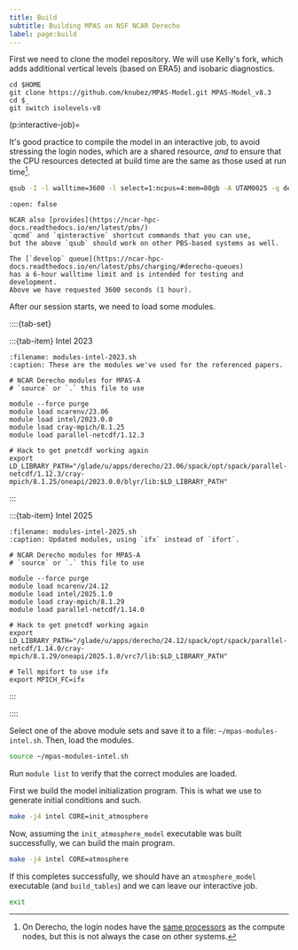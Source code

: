 ```yaml
---
title: Build
subtitle: Building MPAS on NSF NCAR Derecho
label: page:build
---
```


First we need to clone the model repository.
We will use Kelly's fork, which adds additional vertical levels (based on ERA5)
and isobaric diagnostics.

```{code} bash
cd $HOME
git clone https://github.com/knubez/MPAS-Model.git MPAS-Model_v8.3
cd $_
git switch isolevels-v8
```

(p:interactive-job)=

It's good practice to compile the model in an interactive job,
to avoid stressing the login nodes, which are a shared resource,
_and_ to ensure that the CPU resources detected at build time are the same as those used at run time[^derecho-nodes].

[^derecho-nodes]:
    On Derecho, the login nodes have the
    [same processors](https://ncar-hpc-docs.readthedocs.io/en/latest/compute-systems/derecho/#derecho-hardware)
    as the compute nodes, but this is not always the case on other systems.

```bash
qsub -I -l walltime=3600 -l select=1:ncpus=4:mem=80gb -A UTAM0025 -q develop
```

```{tip}
:open: false

NCAR also [provides](https://ncar-hpc-docs.readthedocs.io/en/latest/pbs/)
`qcmd` and `qinteractive` shortcut commands that you can use,
but the above `qsub` should work on other PBS-based systems as well.

The [`develop` queue](https://ncar-hpc-docs.readthedocs.io/en/latest/pbs/charging/#derecho-queues)
has a 6-hour walltime limit and is intended for testing and development.
Above we have requested 3600 seconds (1 hour).
```

After our session starts, we need to load some modules.

::::{tab-set}

:::{tab-item} Intel 2023

```{code} bash
:filename: modules-intel-2023.sh
:caption: These are the modules we've used for the referenced papers.

# NCAR Derecho modules for MPAS-A
# `source` or `.` this file to use

module --force purge
module load ncarenv/23.06
module load intel/2023.0.0
module load cray-mpich/8.1.25
module load parallel-netcdf/1.12.3

# Hack to get pnetcdf working again
export LD_LIBRARY_PATH="/glade/u/apps/derecho/23.06/spack/opt/spack/parallel-netcdf/1.12.3/cray-mpich/8.1.25/oneapi/2023.0.0/blyr/lib:$LD_LIBRARY_PATH"
```

:::

:::{tab-item} Intel 2025

```{code} bash
:filename: modules-intel-2025.sh
:caption: Updated modules, using `ifx` instead of `ifort`.

# NCAR Derecho modules for MPAS-A
# `source` or `.` this file to use

module --force purge
module load ncarenv/24.12
module load intel/2025.1.0
module load cray-mpich/8.1.29
module load parallel-netcdf/1.14.0

# Hack to get pnetcdf working again
export LD_LIBRARY_PATH="/glade/u/apps/derecho/24.12/spack/opt/spack/parallel-netcdf/1.14.0/cray-mpich/8.1.29/oneapi/2025.1.0/vrc7/lib:$LD_LIBRARY_PATH"

# Tell mpifort to use ifx
export MPICH_FC=ifx
```

:::

::::

Select one of the above module sets and save it to a file:
`~/mpas-modules-intel.sh`.
Then, load the modules.

```bash
source ~/mpas-modules-intel.sh
```

Run `module list` to verify that the correct modules are loaded.

First we build the model initialization program.
This is what we use to generate initial conditions and such.

```bash
make -j4 intel CORE=init_atmosphere
```

Now, assuming the `init_atmosphere_model` executable was built successfully,
we can build the main program.

```bash
make -j4 intel CORE=atmosphere
```

If this completes successfully, we should have an `atmosphere_model` executable
(and `build_tables`)
and we can leave our interactive job.

```bash
exit
```
